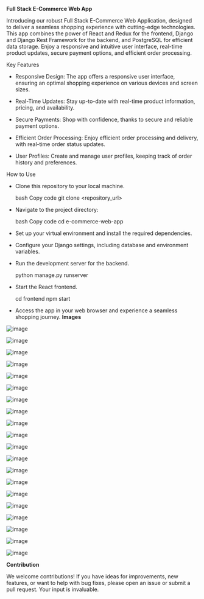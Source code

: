 **Full Stack E-Commerce Web App**

Introducing our robust Full Stack E-Commerce Web Application, designed to deliver a seamless shopping experience with cutting-edge technologies. This app combines the power of React and Redux for the frontend, Django and Django Rest Framework for the backend, and PostgreSQL for efficient data storage. Enjoy a responsive and intuitive user interface, real-time product updates, secure payment options, and efficient order processing.

Key Features
  - Responsive Design: The app offers a responsive user interface, ensuring an optimal shopping experience on various devices and screen sizes.

  - Real-Time Updates: Stay up-to-date with real-time product information, pricing, and availability.

  - Secure Payments: Shop with confidence, thanks to secure and reliable payment options.

  - Efficient Order Processing: Enjoy efficient order processing and delivery, with real-time order status updates.

  - User Profiles: Create and manage user profiles, keeping track of order history and preferences.

How to Use

  - Clone this repository to your local machine.

    bash
    Copy code
    git clone <repository_url>

  - Navigate to the project directory:

    bash
    Copy code
    cd e-commerce-web-app
    
  - Set up your virtual environment and install the required dependencies.

  - Configure your Django settings, including database and environment variables.

  - Run the development server for the backend.

    python manage.py runserver
    
  - Start the React frontend.

    cd frontend
    npm start
    
  - Access the app in your web browser and experience a seamless shopping journey.
**Images**

![image](https://github.com/MihirDavada/Full_Stack_E_Commerce_Website/assets/101976200/9ebcfdbd-da4f-4d8e-9772-a2fda196a64e)

![image](https://github.com/MihirDavada/Full_Stack_E_Commerce_Website/assets/101976200/4f127d9b-e40f-4728-82fe-4a56d657cc92)

![image](https://github.com/MihirDavada/Full_Stack_E_Commerce_Website/assets/101976200/4f3024f4-7a54-4fa5-a120-a77161e6ceb5)

![image](https://github.com/MihirDavada/Full_Stack_E_Commerce_Website/assets/101976200/bfcd4edd-f531-49ba-bd50-ca017d98254a)

![image](https://github.com/MihirDavada/Full_Stack_E_Commerce_Website/assets/101976200/a95fc7b7-b7f7-483e-b68e-de933acbe01a)

![image](https://github.com/MihirDavada/Full_Stack_E_Commerce_Website/assets/101976200/2c222774-a348-4a63-a247-ce5893aa0fb8)

![image](https://github.com/MihirDavada/Full_Stack_E_Commerce_Website/assets/101976200/58fa37ad-2919-45ee-b6e8-94888291cdc9)

![image](https://github.com/MihirDavada/Full_Stack_E_Commerce_Website/assets/101976200/f326b472-39d8-4417-b1a0-054308e3f4a8)

![image](https://github.com/MihirDavada/Full_Stack_E_Commerce_Website/assets/101976200/4635affc-f83d-40b4-abc7-c5c05fc0bd99)

![image](https://github.com/MihirDavada/Full_Stack_E_Commerce_Website/assets/101976200/21e2169a-f279-4049-b48c-5895df129377)

![image](https://github.com/MihirDavada/Full_Stack_E_Commerce_Website/assets/101976200/bc2461df-e927-495c-82c3-11a87d791558)

![image](https://github.com/MihirDavada/Full_Stack_E_Commerce_Website/assets/101976200/977c33f0-71d7-40ab-af0d-ee26cca9a441)

![image](https://github.com/MihirDavada/Full_Stack_E_Commerce_Website/assets/101976200/81906827-b735-40f0-b93a-585a6267f25a)

![image](https://github.com/MihirDavada/Full_Stack_E_Commerce_Website/assets/101976200/2ae1efcc-78d7-42aa-987d-52fd286ebddf)

![image](https://github.com/MihirDavada/Full_Stack_E_Commerce_Website/assets/101976200/afb1d4c6-9c48-4fb0-96d5-367cdc3dfaf2)

![image](https://github.com/MihirDavada/Full_Stack_E_Commerce_Website/assets/101976200/e9d253e5-0892-438c-896d-f45cf8d0f8b4)

![image](https://github.com/MihirDavada/Full_Stack_E_Commerce_Website/assets/101976200/71471749-f19f-4b3e-92ac-4116059bc45b)

![image](https://github.com/MihirDavada/Full_Stack_E_Commerce_Website/assets/101976200/83c713e4-44ae-4f9e-ada7-91ede2701b1f)

![image](https://github.com/MihirDavada/Full_Stack_E_Commerce_Website/assets/101976200/1f515021-3868-4c42-8c0e-39507bff204a)

![image](https://github.com/MihirDavada/Full_Stack_E_Commerce_Website/assets/101976200/f7da623f-8dc7-4d8d-8805-a55a270f6ccb)



**Contribution**

We welcome contributions! If you have ideas for improvements, new features, or want to help with bug fixes, please open an issue or submit a pull request. Your input is invaluable.
